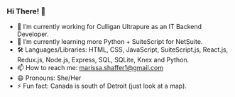 ### Hi There! 👋

- 🔭 I’m currently working for Culligan Ultrapure as an IT Backend Developer.
- 🌱 I’m currently learning more Python + SuiteScript for NetSuite.
- 🛠 Languages/Libraries: HTML, CSS, JavaScript, SuiteScript.js, React.js, Redux.js, Node.js, Express, SQL, SQLite, Knex and Python. 
- 📫 How to reach me: marissa.shaffer1@gmail.com
- 😄 Pronouns: She/Her
- ⚡ Fun fact: Canada is south of Detroit (just look at a map).
